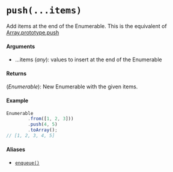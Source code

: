 # `push(...items)`

Add items at the end of the Enumerable.
This is the equivalent of [Array.prototype.push](https://developer.mozilla.org/en-US/docs/Web/JavaScript/Reference/Global_Objects/Array/push)

#### Arguments

- ...items (*any*): values to insert at the end of the Enumerable

#### Returns

(*Enumerable*): New Enumerable with the given items.

#### Example

```js
Enumerable
        .from([1, 2, 3]))
        .push(4, 5)
        .toArray();
// [1, 2, 3, 4, 5]
```

#### Aliases

- [`enqueue()`](../Others/Enqueue.md)
